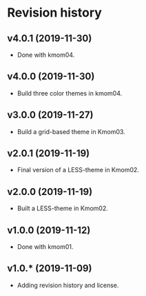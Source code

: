 Revision history
======================

v4.0.1 (2019-11-30)
----------------------

* Done with kmom04.


v4.0.0 (2019-11-30)
----------------------

* Build three color themes in kmom04.


v3.0.0 (2019-11-27)
----------------------

* Build a grid-based theme in Kmom03.


v2.0.1 (2019-11-19)
----------------------

* Final version of a LESS-theme in Kmom02.


v2.0.0 (2019-11-19)
----------------------

* Built a LESS-theme in Kmom02.



v1.0.0 (2019-11-12)
----------------------

* Done with kmom01.



v1.0.* (2019-11-09)
----------------------

* Adding revision history and license.
